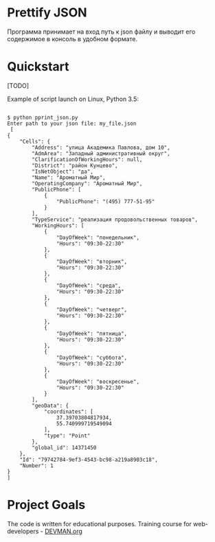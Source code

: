 # Prettify JSON

Программа принимает на вход путь к json файлу и выводит его содержимое в консоль в удобном формате.

# Quickstart

[TODO]

Example of script launch on Linux, Python 3.5:

```#!bash

$ python pprint_json.py 
Enter path to your json file: my_file.json
 [
{
    "Cells": {
        "Address": "улица Академика Павлова, дом 10", 
        "AdmArea": "Западный административный округ", 
        "ClarificationOfWorkingHours": null, 
        "District": "район Кунцево", 
        "IsNetObject": "да", 
        "Name": "Ароматный Мир", 
        "OperatingCompany": "Ароматный Мир", 
        "PublicPhone": [
            {
                "PublicPhone": "(495) 777-51-95"
            }
        ], 
        "TypeService": "реализация продовольственных товаров", 
        "WorkingHours": [
            {
                "DayOfWeek": "понедельник", 
                "Hours": "09:30-22:30"
            }, 
            {
                "DayOfWeek": "вторник", 
                "Hours": "09:30-22:30"
            }, 
            {
                "DayOfWeek": "среда", 
                "Hours": "09:30-22:30"
            }, 
            {
                "DayOfWeek": "четверг", 
                "Hours": "09:30-22:30"
            }, 
            {
                "DayOfWeek": "пятница", 
                "Hours": "09:30-22:30"
            }, 
            {
                "DayOfWeek": "суббота", 
                "Hours": "09:30-22:30"
            }, 
            {
                "DayOfWeek": "воскресенье", 
                "Hours": "09:30-22:30"
            }
        ], 
        "geoData": {
            "coordinates": [
                37.39703804817934, 
                55.740999719549094
            ], 
            "type": "Point"
        }, 
        "global_id": 14371450
    }, 
    "Id": "79742784-9ef3-4543-bc98-a219a8903c18", 
    "Number": 1
}
]
```

# Project Goals

The code is written for educational purposes. Training course for web-developers - [DEVMAN.org](https://devman.org)
